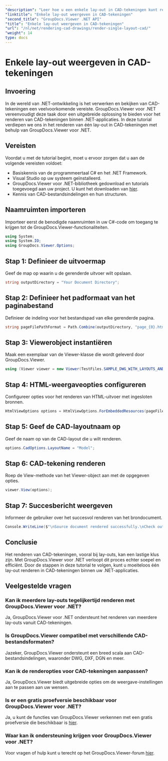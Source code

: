 ```yaml
---
"description": "Leer hoe u een enkele lay-out in CAD-tekeningen kunt renderen met GroupDocs.Viewer voor .NET. Eenvoudige stappen voor naadloze integratie in uw .NET-applicaties."
"linktitle": "Enkele lay-out weergeven in CAD-tekeningen"
"second_title": "GroupDocs.Viewer .NET API"
"title": "Enkele lay-out weergeven in CAD-tekeningen"
"url": "/nl/net/rendering-cad-drawings/render-single-layout-cad/"
"weight": 14
type: docs
---
```

# Enkele lay-out weergeven in CAD-tekeningen

## Invoering
In de wereld van .NET-ontwikkeling is het verwerken en bekijken van CAD-tekeningen een veelvoorkomende vereiste. GroupDocs.Viewer voor .NET vereenvoudigt deze taak door een uitgebreide oplossing te bieden voor het renderen van CAD-tekeningen binnen .NET-applicaties. In deze tutorial verdiepen we ons in het renderen van één lay-out in CAD-tekeningen met behulp van GroupDocs.Viewer voor .NET.
## Vereisten
Voordat u met de tutorial begint, moet u ervoor zorgen dat u aan de volgende vereisten voldoet:
- Basiskennis van de programmeertaal C# en het .NET Framework.
- Visual Studio op uw systeem geïnstalleerd.
- GroupDocs.Viewer voor .NET-bibliotheek gedownload en tutorials toegevoegd aan uw project. U kunt het downloaden van [hier](https://releases.groupdocs.com/viewer/net/).
- Kennis van CAD-bestandsindelingen en hun structuren.

## Naamruimten importeren
Importeer eerst de benodigde naamruimten in uw C#-code om toegang te krijgen tot de GroupDocs.Viewer-functionaliteiten.

```csharp
using System;
using System.IO;
using GroupDocs.Viewer.Options;
```

## Stap 1: Definieer de uitvoermap
Geef de map op waarin u de gerenderde uitvoer wilt opslaan.
```csharp
string outputDirectory = "Your Document Directory";
```
## Stap 2: Definieer het padformaat van het paginabestand
Definieer de indeling voor het bestandspad van elke gerenderde pagina.
```csharp
string pageFilePathFormat = Path.Combine(outputDirectory, "page_{0}.html");
```
## Stap 3: Viewerobject instantiëren
Maak een exemplaar van de Viewer-klasse die wordt geleverd door GroupDocs.Viewer.
```csharp
using (Viewer viewer = new Viewer(TestFiles.SAMPLE_DWG_WITH_LAYOUTS_AND_LAYERS))
```
## Stap 4: HTML-weergaveopties configureren
Configureer opties voor het renderen van HTML-uitvoer met ingesloten bronnen.
```csharp
HtmlViewOptions options = HtmlViewOptions.ForEmbeddedResources(pageFilePathFormat);
```
## Stap 5: Geef de CAD-layoutnaam op
Geef de naam op van de CAD-layout die u wilt renderen.
```csharp
options.CadOptions.LayoutName = "Model";
```
## Stap 6: CAD-tekening renderen
Roep de View-methode van het Viewer-object aan met de opgegeven opties.
```csharp
viewer.View(options);
```
## Stap 7: Succesbericht weergeven
Informeer de gebruiker over het succesvol renderen van het brondocument.
```csharp
Console.WriteLine($"\nSource document rendered successfully.\nCheck output in {outputDirectory}.");
```

## Conclusie
Het renderen van CAD-tekeningen, vooral bij lay-outs, kan een lastige klus zijn. Met GroupDocs.Viewer voor .NET verloopt dit proces echter soepel en efficiënt. Door de stappen in deze tutorial te volgen, kunt u moeiteloos één lay-out renderen in CAD-tekeningen binnen uw .NET-applicaties.
## Veelgestelde vragen
### Kan ik meerdere lay-outs tegelijkertijd renderen met GroupDocs.Viewer voor .NET?
Ja, GroupDocs.Viewer voor .NET ondersteunt het renderen van meerdere lay-outs vanuit CAD-tekeningen.
### Is GroupDocs.Viewer compatibel met verschillende CAD-bestandsformaten?
Jazeker, GroupDocs.Viewer ondersteunt een breed scala aan CAD-bestandsindelingen, waaronder DWG, DXF, DGN en meer.
### Kan ik de renderopties voor CAD-tekeningen aanpassen?
Ja, GroupDocs.Viewer biedt uitgebreide opties om de weergave-instellingen aan te passen aan uw wensen.
### Is er een gratis proefversie beschikbaar voor GroupDocs.Viewer voor .NET?
Ja, u kunt de functies van GroupDocs.Viewer verkennen met een gratis proefversie die beschikbaar is [hier](https://releases.groupdocs.com/).
### Waar kan ik ondersteuning krijgen voor GroupDocs.Viewer voor .NET?
Voor vragen of hulp kunt u terecht op het GroupDocs.Viewer-forum [hier](https://forum.groupdocs.com/c/viewer/9).